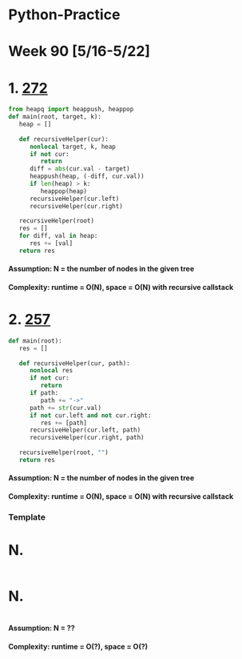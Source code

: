 # Python-Practice

# Week 90 [5/16-5/22]

# 1. [272](https://leetcode.com/problems/closest-binary-search-tree-value-ii/)
```python
from heapq import heappush, heappop
def main(root, target, k):
   heap = []
        
   def recursiveHelper(cur):
      nonlocal target, k, heap
      if not cur:
         return
      diff = abs(cur.val - target)
      heappush(heap, (-diff, cur.val))
      if len(heap) > k:
         heappop(heap)
      recursiveHelper(cur.left)
      recursiveHelper(cur.right)
   
   recursiveHelper(root)
   res = []
   for diff, val in heap:
      res += [val]
   return res
```
#### Assumption: N = the number of nodes in the given tree
#### Complexity: runtime = O(N), space = O(N) with recursive callstack

# 2. [257](https://leetcode.com/problems/binary-tree-paths/)
```python
def main(root):
   res = []
        
   def recursiveHelper(cur, path):
      nonlocal res
      if not cur:
         return
      if path:
         path += "->"
      path += str(cur.val)
      if not cur.left and not cur.right:
         res += [path]
      recursiveHelper(cur.left, path)
      recursiveHelper(cur.right, path)
   
   recursiveHelper(root, "")
   return res
```
#### Assumption: N = the number of nodes in the given tree
#### Complexity: runtime = O(N), space = O(N) with recursive callstack

### Template
# N. []()
```sql
```

# N. []()
```python
```
#### Assumption: N = ??
#### Complexity: runtime = O(?), space = O(?)
